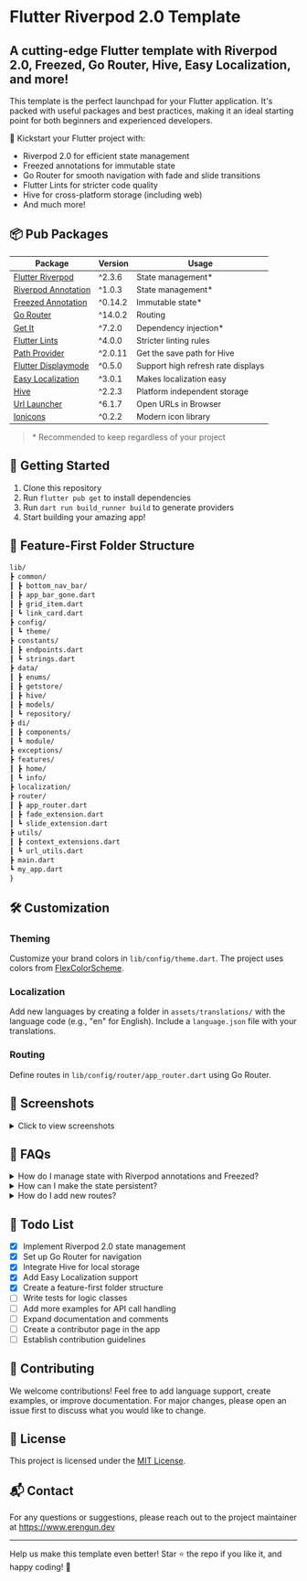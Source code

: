 # Flutter Riverpod 2.0 Template

## A cutting-edge Flutter template with Riverpod 2.0, Freezed, Go Router, Hive, Easy Localization, and more!

This template is the perfect launchpad for your Flutter application. It's packed with useful packages and best practices, making it an ideal starting point for both beginners and experienced developers.

🚀 Kickstart your Flutter project with:
- Riverpod 2.0 for efficient state management
- Freezed annotations for immutable state
- Go Router for smooth navigation with fade and slide transitions
- Flutter Lints for stricter code quality
- Hive for cross-platform storage (including web)
- And much more!

## 📦 Pub Packages

| Package | Version | Usage |
|---------|---------|-------|
| [Flutter Riverpod](https://pub.dev/packages/flutter_riverpod) | ^2.3.6 | State management* |
| [Riverpod Annotation](https://pub.dev/packages/riverpod) | ^1.0.3 | State management* |
| [Freezed Annotation](https://pub.dev/packages/freezed_annotation) | ^0.14.2 | Immutable state* |
| [Go Router](https://pub.dev/packages/go_router) | ^14.0.2 | Routing |
| [Get It](https://pub.dev/packages/get_it) | ^7.2.0 | Dependency injection* |
| [Flutter Lints](https://pub.dev/packages/flutter_lints) | ^4.0.0 | Stricter linting rules |
| [Path Provider](https://pub.dev/packages/path_provider) | ^2.0.11 | Get the save path for Hive |
| [Flutter Displaymode](https://pub.dev/packages/flutter_displaymode) | ^0.5.0 | Support high refresh rate displays |
| [Easy Localization](https://pub.dev/packages/easy_localization) | ^3.0.1 | Makes localization easy |
| [Hive](https://pub.dev/packages/hive) | ^2.2.3 | Platform independent storage |
| [Url Launcher](https://pub.dev/packages/url_launcher) | ^6.1.7 | Open URLs in Browser |
| [Ionicons](https://pub.dev/packages/ionicons) | ^0.2.2 | Modern icon library |

> \* Recommended to keep regardless of your project

## 🚀 Getting Started

1. Clone this repository
2. Run `flutter pub get` to install dependencies
3. Run `dart run build_runner build` to generate providers
4. Start building your amazing app!

## 📁 Feature-First Folder Structure

```
lib/
┣ common/
┃ ┣ bottom_nav_bar/
┃ ┣ app_bar_gone.dart
┃ ┣ grid_item.dart
┃ ┗ link_card.dart
┣ config/
┃ ┗ theme/
┣ constants/
┃ ┣ endpoints.dart
┃ ┗ strings.dart
┣ data/
┃ ┣ enums/
┃ ┣ getstore/
┃ ┣ hive/
┃ ┣ models/
┃ ┗ repository/
┣ di/
┃ ┣ components/
┃ ┗ module/
┣ exceptions/
┣ features/
┃ ┣ home/
┃ ┗ info/
┣ localization/
┣ router/
┃ ┣ app_router.dart
┃ ┣ fade_extension.dart
┃ ┗ slide_extension.dart
┣ utils/
┃ ┣ context_extensions.dart
┃ ┗ url_utils.dart
┣ main.dart
┗ my_app.dart
}
```

## 🛠 Customization

### Theming
Customize your brand colors in `lib/config/theme.dart`. The project uses colors from [FlexColorScheme](https://rydmike.com/flexcolorscheme/themesplayground-v7-2/).

### Localization
Add new languages by creating a folder in `assets/translations/` with the language code (e.g., "en" for English). Include a `language.json` file with your translations.

### Routing
Define routes in `lib/config/router/app_router.dart` using Go Router.

## 📸 Screenshots

<details>
<summary>Click to view screenshots</summary>

### Light Theme 
| Home | Info |
|------|------|
| ![Home Light](./assets/img/home_light_img.jpg) | ![Info Light](./assets/img/info_light.jpg) |

### Dark Theme
| Home | Info |
|------|------|
| ![Home Dark](./assets/img/home_dark_img.jpg) | ![Info Dark](./assets/img/info_dark.jpg) |

### Web
| Home Light | Info Light |
|------------|------------|
| ![Home Light Web](./assets/img/home_light_web_img.jpg) | ![Info Light Web](./assets/img/info_light_web.jpg) |

| Home Dark | Info Dark |
|-----------|-----------|
| ![Home Dark Web](./assets/img/home_dark_web_img.jpg) | ![Info Dark Web](./assets/img/info_dark_web.jpg) |

</details>

## 🔧 FAQs

<details>
<summary>How do I manage state with Riverpod annotations and Freezed?</summary>

1. Create a freezed UI model class
2. Create a logic class with Riverpod annotations
3. Run build_runner to generate providers
4. Use the provider in your widgets

See the README for detailed examples.
</details>

<details>
<summary>How can I make the state persistent?</summary>

Use Hive or another storage solution in conjunction with your state management. See the theme state example in the README for implementation details.
</details>

<details>
<summary>How do I add new routes?</summary>

1. Define the route in the SGORouter enum
2. Add the route to the GoRouter configuration
3. Use `context.go(SGRoute.your_route_name.route)` to navigate

</details>

## 📝 Todo List

- [x] Implement Riverpod 2.0 state management
- [x] Set up Go Router for navigation
- [x] Integrate Hive for local storage
- [x] Add Easy Localization support
- [x] Create a feature-first folder structure
- [ ] Write tests for logic classes
- [ ] Add more examples for API call handling
- [ ] Expand documentation and comments
- [ ] Create a contributor page in the app
- [ ] Establish contribution guidelines

## 🤝 Contributing

We welcome contributions! Feel free to add language support, create examples, or improve documentation. For major changes, please open an issue first to discuss what you would like to change.

## 📄 License

This project is licensed under the [MIT License](./LICENSE.md).

## 📬 Contact

For any questions or suggestions, please reach out to the project maintainer at https://www.erengun.dev

---

Help us make this template even better! Star ⭐ the repo if you like it, and happy coding! 🚀